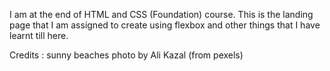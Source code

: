 I am at the end of HTML and CSS (Foundation) course. This is the landing page that I am assigned to create using flexbox and other things that I have learnt till here.

Credits :
sunny beaches photo by Ali Kazal (from pexels)